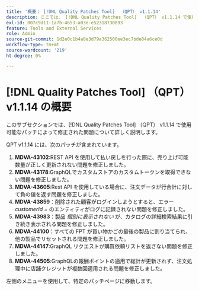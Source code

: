 ```yaml
---
title: '概要： [!DNL Quality Patches Tool]  （QPT） v1.1.14'
description: ここでは、 [!DNL Quality Patches Tool]  （QPT） v1.1.14 で使用可能なパッチによって修正された問題について詳しく説明します。
exl-id: 007c9d11-1a7b-4653-a03e-e52318730893
feature: Tools and External Services
role: Admin
source-git-commit: 1d2e0c1b4a8e3d79a362500ee3ec7bde84a6ce0d
workflow-type: tm+mt
source-wordcount: '219'
ht-degree: 0%

---
```


# [!DNL Quality Patches Tool] （QPT） v1.1.14 の概要

このサブセクションでは、[!DNL Quality Patches Tool] （QPT） v1.1.14 で使用可能なパッチによって修正された問題について詳しく説明します。

QPT v1.1.14 には、次のパッチが含まれています。

1. **MDVA-43102**:REST API を使用して払い戻しを行った際に、売り上げ可能数量が正しく更新されない問題を修正しました。
1. **MDVA-43178**:GraphQLでカスタムストアのカスタムトークンを取得できない問題を修正しました。
1. **MDVA-43605**:Rest API を使用している場合に、注文データが行合計に対して負の値を返す問題を修正しました。
1. **MDVA-43859**：削除された顧客がログインしようとすると、エラー *customerId =* のエンティティがログに記録されない問題を修正しました。
1. **MDVA-43983**：製品 *個別に表示されない* が、カタログの詳細検索結果に引き続き表示される問題を修正しました。
1. **MDVA-44100**：すべての FPT が買い物かごの最後の製品に割り当てられ、他の製品でリセットされる問題を修正しました。
1. **MDVA-44147**:GraphQL リクエストが購買依頼リストを返さない問題を修正しました。
1. **MDVA-44505**:GraphQLの報酬ポイントの適用で総計が更新されず、注文処理中に店舗クレジットが複数回適用される問題を修正しました。

左側のメニューを使用して、特定のパッチページに移動します。
